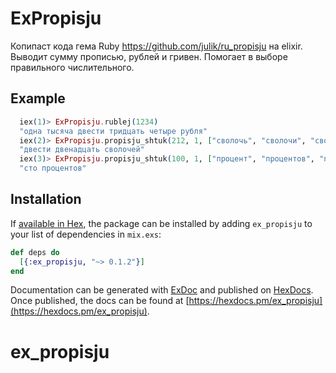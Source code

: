 # ExPropisju
Копипаст кода гема Ruby https://github.com/julik/ru_propisju на elixir.
Выводит сумму прописью, рублей и гривен. Помогает в выборе правильного числительного.

## Example
``` elixir
  iex(1)> ExPropisju.rublej(1234)
  "одна тысяча двести тридцать четыре рубля"
  iex(2)> ExPropisju.propisju_shtuk(212, 1, ["сволочь", "сволочи", "сволочей"])
  "двести двенадцать сволочей"
  iex(3)> ExPropisju.propisju_shtuk(100, 1, ["процент", "процентов", "процентов"])
  "сто процентов"
```

## Installation

If [available in Hex](https://hex.pm/docs/publish), the package can be installed
by adding `ex_propisju` to your list of dependencies in `mix.exs`:

```elixir
def deps do
  [{:ex_propisju, "~> 0.1.2"}]
end
```

Documentation can be generated with [ExDoc](https://github.com/elixir-lang/ex_doc)
and published on [HexDocs](https://hexdocs.pm). Once published, the docs can
be found at [https://hexdocs.pm/ex_propisju](https://hexdocs.pm/ex_propisju).

# ex_propisju
